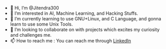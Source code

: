 - 👋 Hi, I’m @Jitendra300
- 👀 I’m interested in AI, Machine Learning, and Hacking Stuffs.
- 🌱 I’m currently learning to use GNU+Linux, and C Language, and gonna learn to use some Unix Tools.
- 💞️ I’m looking to collaborate on with projects which excites my curiosity and challenges me.
- 📫 How to reach me : You can reach me through [LinkedIn](www.linkedin.com/in/jitendra-sundesha)

<!---
Jitendra300/Jitendra300 is a ✨ special ✨ repository because its `README.md` (this file) appears on your GitHub profile.
You can click the Preview link to take a look at your changes.
--->
